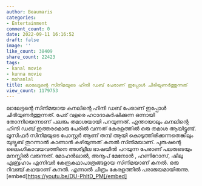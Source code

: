 ```yaml
---
author: Beaumaris
categories:
- Entertainment
comment_count: 0
date: 2022-09-11 16:16:52
draft: false
image: ''
like_count: 38409
share_count: 22423
tags:
- kanal movie
- kunna movie
- mohanlal
title: ലാലേട്ടന്റെ സിനിമയുടെ ഹിന്ദി ഡബ് പേരാണ് ഇപ്പോൾ ചിരിയുണർത്തുന്നത്
view_count: 1179753
---
```


ലാലേട്ടന്റെ സിനിമയായ കനലിന്റെ ഹിന്ദി ഡബ് പേരാണ് ഇപ്പോൾ ചിരിയുണർത്തുന്നത്. പേര് വളരെ ഹഠാദാകർഷിക്കുന്ന ഒന്നായി തോന്നിയെന്നാണ് പലരും തമാശയായി പറയുന്നത്. എന്തായാലും കനലിന്റെ ഹിന്ദി ഡബ് ഇത്തരമൊരു പേരിൽ വന്നത് കേരളത്തിൽ ഒരു തമാശ ആയിട്ടുണ്ട്. ലൂസിഫർ സിനിമയുടെ പോസ്റ്റർ ആണ് തമ്പ് ആയി കൊടുത്തിരിക്കുന്നതെങ്കിലും യുട്യൂബ് തുറന്നാൽ കാണാൻ കഴിയുന്നത് കനൽ സിനിമയാണ്. പുരുഷന്റെ ലൈംഗികാവയവത്തിനെ അശ്‌ളീല ഭാഷയിൽ പറയുന്ന പേരാണ് പലരുടെയും മനസ്സിൽ വരുന്നത്. മോഹൻലാൽ, അനൂപ് മേനോൻ , ഹണിറോസ്, ഷീലു എബ്രഹാം എന്നിവർ കേന്ദ്രകഥാപാത്രങ്ങളായ സിനിമയാണ് കനൽ. ഒരു റിവഞ്ച് കഥയാണ് കനൽ. എന്നാൽ ചിത്രം കേരളത്തിൽ പരാജയമായിരുന്നു. [embed]https://youtu.be/DU-PhltD_PM[/embed]